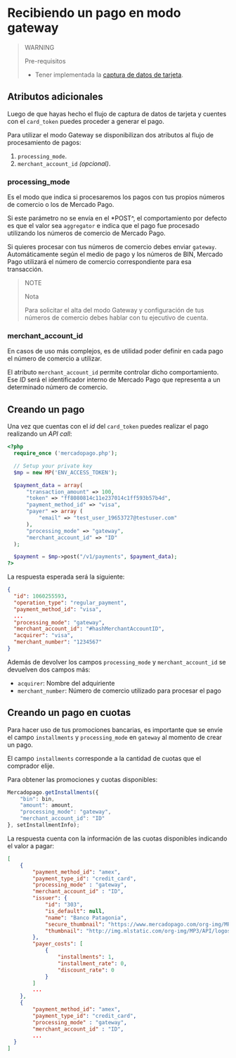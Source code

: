 # Recibiendo un pago en modo gateway

> WARNING		 
>		 
> Pre-requisitos
>
> * Tener implementada la [captura de datos de tarjeta](receiving-payment-by-card.es.md#captura-los-datos-de-tarjeta).

## Atributos adicionales

Luego de que hayas hecho el flujo de captura de datos de tarjeta y cuentes con el `card_token` puedes proceder a generar el pago.

Para utilizar el modo Gateway se disponibilizan dos atributos al flujo de procesamiento de pagos:

1. `processing_mode`.
2. `merchant_account_id` _(opcional)_.

### processing\_mode

Es el modo que indica si procesaremos los pagos con tus propios números de comercio o los de Mercado Pago.

Si este parámetro no se envía en el *POST^, el comportamiento por defecto es que el valor sea `aggregator` e indica que el pago fue procesado utilizando los números de comercio de Mercado Pago.

Si quieres procesar con tus números de comercio debes enviar `gateway`.
Automáticamente según el medio de pago y los números de BIN, Mercado Pago utilizará el número de comercio correspondiente para esa transacción.

> NOTE
>
> Nota
>
> Para solicitar el alta del modo Gateway y configuración de tus números de comercio debes hablar con tu ejecutivo de cuenta.

### merchant\_account\_id

En casos de uso más complejos, es de utilidad poder definir en cada pago el número de comercio a utilizar.

El atributo `merchant_account_id` permite controlar dicho comportamiento. Ese _ID_ será el identificador interno de Mercado Pago que representa a un determinado número de comercio.

## Creando un pago

Una vez que cuentas con el _id_ del `card_token` puedes realizar el pago realizando un _API call_:

```php
<?php
  require_once ('mercadopago.php');

  // Setup your private key
  $mp = new MP('ENV_ACCESS_TOKEN');

  $payment_data = array(
      "transaction_amount" => 100,
      "token" => "ff8080814c11e237014c1ff593b57b4d",
      "payment_method_id" => "visa",
      "payer" => array (
          "email" => "test_user_19653727@testuser.com"
      ),
      "processing_mode" => "gateway",
      "merchant_account_id" => "ID"
  );

  $payment = $mp->post("/v1/payments", $payment_data);
?>
```

La respuesta esperada será la siguiente:

```json
{
  "id": 1060255593,
  "operation_type": "regular_payment",
  "payment_method_id": "visa",
  ...
  "processing_mode": "gateway",
  "merchant_account_id": "#hashMerchantAccountID",
  "acquirer": "visa",
  "merchant_number": "1234567"
}
```

Además de devolver los campos `processing_mode` y `merchant_account_id` se devuelven dos campos más:

* `acquirer`: Nombre del adquiriente
* `merchant_number`: Número de comercio utilizado para procesar el pago

## Creando un pago en cuotas

Para hacer uso de tus promociones bancarias, es importante que se envíe el campo `installments` y `processing_mode` en `gateway` al momento de crear un pago.

El campo `installments` corresponde a la cantidad de cuotas que el comprador elije.

Para obtener las promociones y cuotas disponibles:

```javascript
Mercadopago.getInstallments({
    "bin": bin,
    "amount": amount,
    "processing_mode": "gateway",
    "merchant_account_id": "ID"
}, setInstallmentInfo);
```

La respuesta cuenta con la información de las cuotas disponibles indicando el valor a pagar:

```json
[
    {
        "payment_method_id": "amex",
        "payment_type_id": "credit_card",
        "processing_mode" : "gateway",
        "merchant_account_id" : "ID",
        "issuer": {
            "id": "303",
            "is_default": null,
            "name": "Banco Patagonia",
            "secure_thumbnail": "https://www.mercadopago.com/org-img/MP3/API/logos/303.gif",
            "thumbnail": "http://img.mlstatic.com/org-img/MP3/API/logos/303.gif"
        },
        "payer_costs": [
            {
                "installments": 1,
                "installment_rate": 0,
                "discount_rate": 0
            }
        ]
        ...
    },
    {
        "payment_method_id": "amex",
        "payment_type_id": "credit_card",
        "processing_mode" : "gateway",
        "merchant_account_id" : "ID",
        ...
  }
]
```
